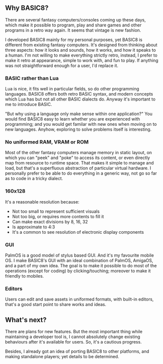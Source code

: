 ## Why BASIC8?

There are several fantasy computers/consoles coming up these days, which make it possible to program, play and share games and other programs in a retro way again. It seems that vintage is new fashion.

I developed BASIC8 mainly for my personal purposes, yet BASIC8 is different from existing fantasy computers. It's designed from thinking about three aspects: how it looks and sounds, how it works, and how it speaks to a human. I'm not willing to make everything strictly retro, instead, I prefer to make it retro at appearance, simple to work with, and fun to play. If anything was not straightforward enough for a user, I'd replace it.

### BASIC rather than Lua

Lua is nice, it fits well in particular fields, so do other programming languages. BASIC8 offers both retro BASIC syntax, and modern concepts which Lua has but not all other BASIC dialects do. Anyway it's important to me to introduce BASIC.

"But why using a language only make sense within one application?" You would find BASIC8 easy to learn whether you are experienced with programming; and you would get familar with new ones when moving on to new languages. Anyhow, exploring to solve problems itself is interesting.

### No uniformed RAM, VRAM or ROM

Most of the other fantasy computers manage memory in static layout, on which you can "peek" and "poke" to access its content, or even directly map from resource to runtime space. That makes it simple to manage and load, but that's a superfluous abstraction of particular virtual hardware. I personally prefer to be able to do everything in a generic way, not go so far as to code in a tricky dialect.

### 160x128

It's a reasonable resolution because:

* Not too small to represent sufficient visuals
* Not too big, or requires more contents to fill it
* Can make exact divisions by 8, 16, 32
* Is approximate to 4:3
* It's a common to see resolution of electronic display components

### GUI

PalmOS is a good model of stylus based GUI. And it's my favourite mobile OS. I make BASIC8's GUI with an ideal combination of PalmOS, AmigaOS, and a part of my own idea. The goal is to make it possible to do most of the operations (except for coding) by clicking/touching; moreover to make it friendly to mobiles.

### Editors

Users can edit and save assets in uniformed formats, with built-in editors, that's a good start point to share works and ideas.

## What's next?

There are plans for new features. But the most important thing while maintaining a developer tool is, I cannot absolutely change existing behaviours after it's available for users. So, it's a cautious progress.

Besides, I already got an idea of porting BASIC8 to other platforms, and making standalone players; yet details to be determined.
